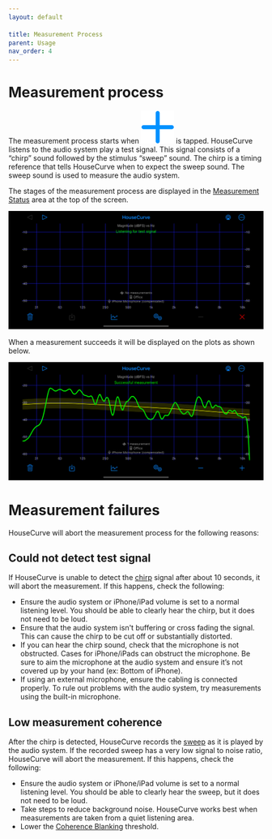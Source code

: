 ```yaml
---
layout: default

title: Measurement Process
parent: Usage
nav_order: 4
---
```



# Measurement process
The measurement process starts when [<img src="/assets/img/measure.png" alt="Measure" class="app-icon">](../manual/measure_screen.md#measure) is tapped.  HouseCurve listens to the audio system play a test signal.  This signal consists of a “chirp” sound followed by the stimulus “sweep” sound.  The chirp is a timing reference that tells HouseCurve when to expect the sweep sound.  The sweep sound is used to measure the audio system.

The stages of the measurement process are displayed in the [Measurement Status](../manual/plots.md#measurement-status) area at the top of the screen.

![listening](/assets/img/measurement_listening.png "Tap measure to start measurement process")

When a measurement succeeds it will be displayed on the plots as shown below. 

![successful measurement](/assets/img/measurement_success.png "When measurement succeeds, it is displayed")


# Measurement failures
HouseCurve will abort the measurement process for the following reasons:

## Could not detect test signal
If HouseCurve is unable to detect the [chirp](#measurement-process) signal after about 10 seconds, it will abort the measurement.  If this happens, check the following:

* Ensure the audio system or iPhone/iPad volume is set to a normal listening level.  You should be able to clearly hear the chirp, but it does not need to be loud.
* Ensure that the audio system isn't buffering or cross fading the signal.  This can cause the chirp to be cut off or substantially distorted.
* If you can hear the chirp sound, check that the microphone is not obstructed.  Cases for iPhone/iPads can obstruct the microphone.  Be sure to aim the microphone at the audio system and ensure it’s not covered up by your hand (ex: Bottom of iPhone).
* If using an external microphone, ensure the cabling is connected properly.  To rule out problems with the audio system, try measurements using the built-in microphone.

## Low measurement coherence
After the chirp is detected, HouseCurve records the [sweep](#measurement-process) as it is played by the audio system.  If the recorded sweep has a very low signal to noise ratio, HouseCurve will abort the measurement.  If this happens, check the following:

* Ensure the audio system or iPhone/iPad volume is set to a normal listening level.  You should be able to clearly hear the sweep, but it does not need to be loud.
* Take steps to reduce background noise.  HouseCurve works best when measurements are taken from a quiet listening area.
* Lower the [Coherence Blanking](../manual/plot_setup.md#coherence-blanking) threshold.



